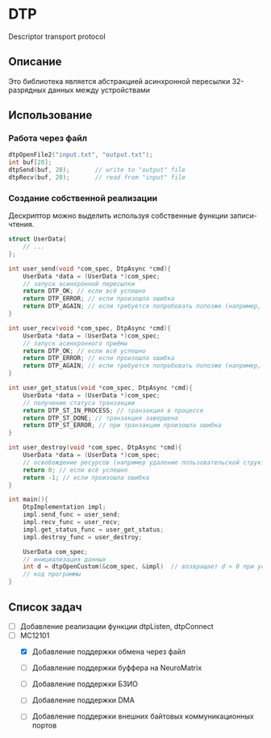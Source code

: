 # DTP
Descriptor transport   protocol 
## Описание
Это библиотека является абстракцией асинхронной пересылки 32-разрядных данных между устройствами

## Использование

### Работа через файл
```c++
dtpOpenFile2("input.txt", "output.txt");
int buf[20];
dtpSend(buf, 20);       // write to "output" file
dtpRecv(buf, 20);       // read from "input" file
```

### Создание собственной реализации
Дескриптор можно выделить используя собственные функции записи-чтения.

```c++
struct UserData{
    // ...
};

int user_send(void *com_spec, DtpAsync *cmd){
    UserData *data = (UserData *)com_spec;
    // запуск асинхронной пересылки
    return DTP_OK; // если всё успешно
    return DTP_ERROR; // если произошла ошибка
    return DTP_AGAIN; // если требуется попробовать попозже (например, в буфере обмена недостаточно места для записи новых данных)
}

int user_recv(void *com_spec, DtpAsync *cmd){
    UserData *data = (UserData *)com_spec;
    // запуск асинхронного приёма
    return DTP_OK; // если всё успешно
    return DTP_ERROR; // если произошла ошибка
    return DTP_AGAIN; // если требуется попробовать попозже (например, из буфера нечего читать)
}

int user_get_status(void *com_spec, DtpAsync *cmd){
    UserData *data = (UserData *)com_spec;
    // получение статуса транзакции
    return DTP_ST_IN_PROCESS; // транзакция в процессе
    return DTP_ST_DONE; // транзакция завершена
    return DTP_ST_ERROR; // при транзакции произошла ошибка
}

int user_destroy(void *com_spec, DtpAsync *cmd){
    UserData *data = (UserData *)com_spec;
    // освобождение ресурсов (например удаление пользовательской структуры)
    return 0; // если всё успешно
    return -1; // если произошла ошибка
}

int main(){
    DtpImplementation impl;
    impl.send_func = user_send;
    impl.recv_func = user_recv;
    impl.get_status_func = user_get_status;
    impl.destroy_func = user_destroy;

    UserData com_spec;    
    // инициализация данных
    int d = dtpOpenCustom(&com_spec, &impl)  // возвращает d > 0 при успехе и -1 при провале получения дескриптора
    // код программы
}
```


## Список задач
 - [ ] Добавление реализации функции dtpListen, dtpConnect
 - [ ] MC12101
    - [x] Добавление поддержки обмена через файл
    - [ ] Добавление поддержки буффера на NeuroMatrix
    - [ ] Добавление поддержки БЗИО
    - [ ] Добавление поддержки DMA
    - [ ] Добавление поддержки внешних байтовых коммуникационных портов

